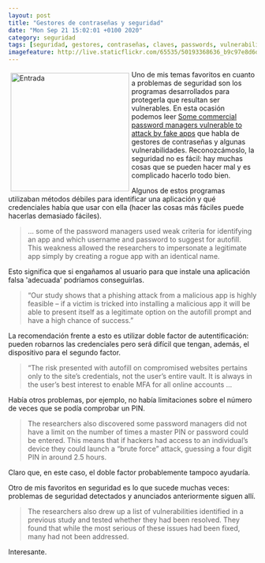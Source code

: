 ```yaml
--- 
layout: post
title: "Gestores de contraseñas y seguridad"
date: "Mon Sep 21 15:02:01 +0100 2020"
category: seguridad
tags: [seguridad, gestores, contraseñas, claves, passwords, vulnerabilidades]
imagefeature: http://live.staticflickr.com/65535/50193368636_b9c97e8d6d.jpg
---
```


<a href="https://www.flickr.com/photos/fernand0/50193368636/in/dateposted/" title="Entrada "><img src="http://live.staticflickr.com/65535/50193368636_b9c97e8d6d.jpg" alt="Entrada " width="240" style="float:left; margin:5px"></a>
Uno de mis temas favoritos en cuanto a problemas de seguridad son los programas desarrollados para protegerla que resultan ser vulnerables. En esta ocasión podemos leer [Some commercial password managers vulnerable to attack by fake apps](https://www.helpnetsecurity.com/2020/03/18/password-managers-vulnerable/) que habla de gestores de contraseñas y algunas vulnerabilidades.
Reconozcámoslo, la seguridad no es fácil: hay muchas cosas que se pueden hacer mal y es complicado hacerlo todo bien.

Algunos de estos programas utilizaban métodos débiles para identificar una aplicación y qué credenciales había que usar con ella (hacer las cosas más fáciles puede hacerlas demasiado fáciles).

> ... some of the password managers used weak criteria for identifying an app and which username and password to suggest for autofill. This weakness allowed the researchers to impersonate a legitimate app simply by creating a rogue app with an identical name.

Esto significa que si engañamos al usuario para que instale una aplicación falsa 'adecuada' podríamos conseguirlas.

> “Our study shows that a phishing attack from a malicious app is highly feasible – if a victim is tricked into installing a malicious app it will be able to present itself as a legitimate option on the autofill prompt and have a high chance of success.”

La recomendación frente a esto es utilizar doble factor de autentificación: pueden robarnos las credenciales pero será difícil que tengan, además, el dispositivo para el segundo factor.

> “The risk presented with autofill on compromised websites pertains only to the site’s credentials, not the user’s entire vault. It is always in the user’s best interest to enable MFA for all online accounts ...

Había otros problemas, por ejemplo, no había limitaciones sobre el número de veces que se podía comprobar un PIN.

>The researchers also discovered some password managers did not have a limit on the number of times a master PIN or password could be entered. This means that if hackers had access to an individual’s device they could launch a “brute force” attack, guessing a four digit PIN in around 2.5 hours.

Claro que, en este caso, el doble factor probablemente tampoco ayudaría.

Otro de mis favoritos en seguridad es lo que sucede muchas veces: problemas de seguridad detectados y anunciados anteriormente siguen allí.

> The researchers also drew up a list of vulnerabilities identified in a previous study and tested whether they had been resolved. They found that while the most serious of these issues had been fixed, many had not been addressed.

Interesante.
